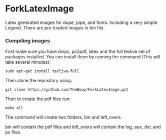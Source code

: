 # ForkLatexImage
Latex generated images for dupe, pipe, and forks. Including a very simple Legend.
There are pre-loaded images in bin file.

### Compiling images
First make sure you have dvips, ps2pdf, latex and the full texlive set of packages installed. You can install them by running the command (This will take several minutes):
```
sudo apt-get install texlive-full
```
Then clone the repository using:
```
git clone https://github.com/TheBoop/ForkLatexImage.git
```
Then to create the pdf files run:
```
make all
```

The command will create two folders, bin and left_overs.

bin will contain the pdf files and left_overs will contain the log, aux, dvi, and ps files.
